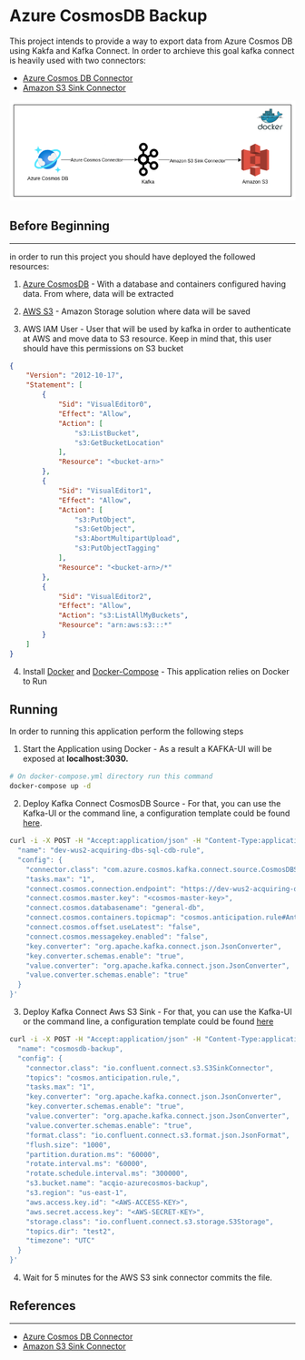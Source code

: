 # Azure CosmosDB Backup

This project intends to provide a way to export data from Azure Cosmos DB using Kakfa and Kafka Connect. In order to archieve this goal kafka connect is heavily used with two connectors:

- [Azure Cosmos DB Connector](https://www.confluent.io/hub/microsoftcorporation/kafka-connect-cosmos)
- [Amazon S3 Sink Connector](https://www.confluent.io/hub/confluentinc/kafka-connect-s3)


![architecture](./artifacts/architecture.png)

## Before Beginning
---

in order to run this project you should have deployed the followed resources:

1. [Azure CosmosDB](https://azure.microsoft.com/en-us/products/cosmos-db) - With a database and containers configured having data. From where, data will be extracted

2. [AWS S3](https://aws.amazon.com/s3/) - Amazon Storage solution where data will be saved

3. AWS IAM User - User that will be used by kafka in order to authenticate at AWS and move data to S3 resource. Keep in mind that, this user should have this permissions on S3 bucket

```json
{
    "Version": "2012-10-17",
    "Statement": [
        {
            "Sid": "VisualEditor0",
            "Effect": "Allow",
            "Action": [
                "s3:ListBucket",
                "s3:GetBucketLocation"
            ],
            "Resource": "<bucket-arn>"
        },
        {
            "Sid": "VisualEditor1",
            "Effect": "Allow",
            "Action": [
                "s3:PutObject",
                "s3:GetObject",
                "s3:AbortMultipartUpload",
                "s3:PutObjectTagging"
            ],
            "Resource": "<bucket-arn>/*"
        },
        {
            "Sid": "VisualEditor2",
            "Effect": "Allow",
            "Action": "s3:ListAllMyBuckets",
            "Resource": "arn:aws:s3:::*"
        }
    ]
}
```

4. Install [Docker](https://docs.docker.com/engine/install/ubuntu/) and [Docker-Compose](https://docs.docker.com/compose/install/) - This application relies on Docker to Run


## Running

In order to running this application perform the following steps

1. Start the Application using Docker - As a result a KAFKA-UI will be exposed at **localhost:3030.**
```bash
# On docker-compose.yml directory run this command
docker-compose up -d
```

2. Deploy Kafka Connect CosmosDB Source - For that, you can use the Kafka-UI or the command line, a configuration template could be found [here](./config/source-cosmos.properties).

```bash
curl -i -X POST -H "Accept:application/json" -H "Content-Type:application/json" localhost:8083/connectors/ -d '{
  "name": "dev-wus2-acquiring-dbs-sql-cdb-rule",
  "config": {
    "connector.class": "com.azure.cosmos.kafka.connect.source.CosmosDBSourceConnector",
    "tasks.max": "1",
    "connect.cosmos.connection.endpoint": "https://dev-wus2-acquiring-dbs-sql-cdb.documents.azure.com:443/",
    "connect.cosmos.master.key": "<cosmos-master-key>",
    "connect.cosmos.databasename": "general-db",
    "connect.cosmos.containers.topicmap": "cosmos.anticipation.rule#AnticipationRule",
    "connect.cosmos.offset.useLatest": "false",
    "connect.cosmos.messagekey.enabled": "false",
    "key.converter": "org.apache.kafka.connect.json.JsonConverter",
    "key.converter.schemas.enable": "true",
    "value.converter": "org.apache.kafka.connect.json.JsonConverter",
    "value.converter.schemas.enable": "true"
  }
}'
```

3. Deploy Kafka Connect Aws S3 Sink - For that, you can use the Kafka-UI or the command line, a configuration template could be found [here](./config/sink-s3.properties)

```bash
curl -i -X POST -H "Accept:application/json" -H "Content-Type:application/json" localhost:8083/connectors/ -d '{
  "name": "cosmosdb-backup",
  "config": {
    "connector.class": "io.confluent.connect.s3.S3SinkConnector",
    "topics": "cosmos.anticipation.rule,",
    "tasks.max": "1",
    "key.converter": "org.apache.kafka.connect.json.JsonConverter",
    "key.converter.schemas.enable": "true",
    "value.converter": "org.apache.kafka.connect.json.JsonConverter",
    "value.converter.schemas.enable": "true",
    "format.class": "io.confluent.connect.s3.format.json.JsonFormat",
    "flush.size": "1000",
    "partition.duration.ms": "60000",
    "rotate.interval.ms": "60000",
    "rotate.schedule.interval.ms": "300000",
    "s3.bucket.name": "acqio-azurecosmos-backup",
    "s3.region": "us-east-1",
    "aws.access.key.id": "<AWS-ACCESS-KEY>",
    "aws.secret.access.key": "<AWS-SECRET-KEY>",
    "storage.class": "io.confluent.connect.s3.storage.S3Storage",
    "topics.dir": "test2",
    "timezone": "UTC"
  }
}'
```

4. Wait for 5 minutes for the AWS S3 sink connector commits the file. 

## References
---

- [Azure Cosmos DB Connector](https://github.com/microsoft/kafka-connect-cosmosdb)
- [Amazon S3 Sink Connector](https://docs.confluent.io/kafka-connectors/s3-sink/current/overview.html)